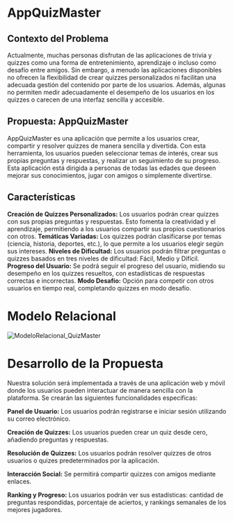 # AppQuizMaster

## Contexto del Problema
Actualmente, muchas personas disfrutan de las aplicaciones de trivia y quizzes como una forma de entretenimiento, aprendizaje o incluso como desafío entre amigos. Sin embargo,
a menudo las aplicaciones disponibles no ofrecen la flexibilidad de crear quizzes personalizados ni facilitan una adecuada gestión del contenido por parte de los usuarios. 
Además, algunas no permiten medir adecuadamente el desempeño de los usuarios en los quizzes o carecen de una interfaz sencilla y accesible.

## Propuesta: AppQuizMaster
AppQuizMaster es una aplicación que permite a los usuarios crear, compartir y resolver quizzes de manera sencilla y divertida.
Con esta herramienta, los usuarios pueden seleccionar temas de interés, crear sus propias preguntas y respuestas, y realizar un seguimiento de su progreso. 
Esta aplicación está dirigida a personas de todas las edades que deseen mejorar sus conocimientos, jugar con amigos o simplemente divertirse.

## Características
**Creación de Quizzes Personalizados:** Los usuarios podrán crear quizzes con sus propias preguntas y respuestas. Esto fomenta la creatividad y el aprendizaje, permitiendo a los usuarios compartir sus propios cuestionarios con otros.
**Temáticas Variadas:** Los quizzes podrán clasificarse por temas (ciencia, historia, deportes, etc.), lo que permite a los usuarios elegir según sus intereses.
**Niveles de Dificultad:** Los usuarios podrán filtrar preguntas o quizzes basados en tres niveles de dificultad: Fácil, Medio y Difícil.
**Progreso del Usuario:** Se podrá seguir el progreso del usuario, midiendo su desempeño en los quizzes resueltos, con estadísticas de respuestas correctas e incorrectas.
**Modo Desafío:** Opción para competir con otros usuarios en tiempo real, completando quizzes en modo desafío.

# Modelo Relacional
![ModeloRelacional_QuizMaster](https://github.com/user-attachments/assets/36f9b473-2bd4-4736-9055-91f621d90e4a)

# Desarrollo de la Propuesta
Nuestra solución será implementada a través de una aplicación web y móvil donde los usuarios pueden interactuar de manera sencilla con la plataforma. Se crearán las siguientes funcionalidades específicas:

**Panel de Usuario:** Los usuarios podrán registrarse e iniciar sesión utilizando su correo electrónico.

**Creación de Quizzes:** Los usuarios pueden crear un quiz desde cero, añadiendo preguntas y respuestas.

**Resolución de Quizzes:** Los usuarios podrán resolver quizzes de otros usuarios o quizes predeterminados por la aplicación.

**Interacción Social:** Se permitirá compartir quizzes con amigos mediante enlaces.

**Ranking y Progreso:** Los usuarios podrán ver sus estadísticas: cantidad de preguntas respondidas, porcentaje de aciertos, y rankings semanales de los mejores jugadores.
